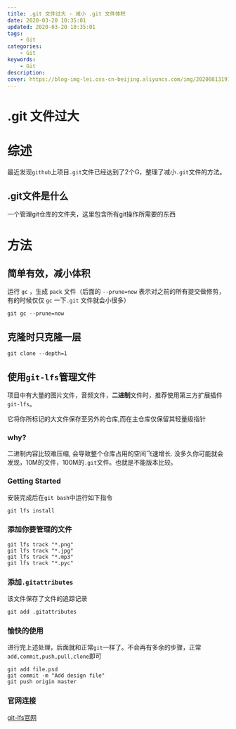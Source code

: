 ```yaml
---
title: .git 文件过大 - 减小 .git 文件体积
date: 2020-03-20 10:35:01
updated: 2020-03-20 10:35:01
tags:
	- Git
categories: 
	- Git
keywords:
	- Git
description: 
cover: https://blog-img-lei.oss-cn-beijing.aliyuncs.com/img/20200813191311.png
---
```


# .git 文件过大

# 综述

最近发现`github`上项目`.git`文件已经达到了2个G，整理了减小`.git`文件的方法。

## .git文件是什么

一个管理git仓库的文件夹，这里包含所有git操作所需要的东西

# 方法

## 简单有效，减小体积

运行 `gc` ，生成 `pack` 文件（后面的 `--prune=now` 表示对之前的所有提交做修剪，有的时候仅仅 `gc` 一下`.git` 文件就会小很多）

```shell
git gc --prune=now
```

## 克隆时只克隆一层

```shell
git clone --depth=1
```

## 使用`git-lfs`管理文件

项目中有大量的图片文件，音频文件，**二进制**文件时，推荐使用第三方扩展插件`git-lfs`。

它将你所标记的大文件保存至另外的仓库,而在主仓库仅保留其轻量级指针

### why?

二进制内容比较难压缩, 会导致整个仓库占用的空间飞速增长. 没多久你可能就会发现，10M的文件，100M的`.git`文件。也就是不能版本比较。

### Getting Started

安装完成后在`git bash`中运行如下指令

```shell
git lfs install
```

### 添加你要管理的文件

```shell
git lfs track "*.png"
git lfs track "*.jpg"
git lfs track "*.mp3"
git lfs track "*.pyc"
```

### 添加`.gitattributes`

该文件保存了文件的追踪记录

```shell
git add .gitattributes
```

### 愉快的使用

 进行完上述处理，后面就和正常`git`一样了。不会再有多余的步骤，正常`add,commit,push,pull,clone`即可

```shell
git add file.psd
git commit -m "Add design file"
git push origin master
```

### 官网连接

[git-lfs官网](https://git-lfs.github.com/)